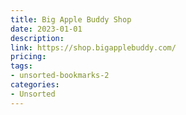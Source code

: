 ```yaml
---
title: Big Apple Buddy Shop
date: 2023-01-01
description: 
link: https://shop.bigapplebuddy.com/
pricing: 
tags: 
- unsorted-bookmarks-2 
categories: 
- Unsorted 
---
```


